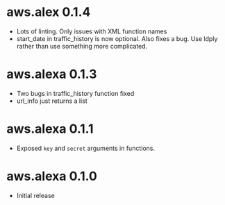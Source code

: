 # aws.alex 0.1.4

* Lots of linting. Only issues with XML function names
* start_date in traffic_history is now optional. Also fixes a bug. Use ldply rather than use something more complicated.

# aws.alexa 0.1.3

* Two bugs in traffic_history function fixed
* url_info just returns a list 
 
# aws.alexa 0.1.1

* Exposed `key` and `secret` arguments in functions.

# aws.alexa 0.1.0

* Initial release
